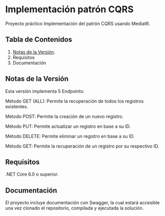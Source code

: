 # **Implementación patrón CQRS**

Proyecto práctico Implementación del patrón CQRS usando MediatR.

## **Tabla de Contenidos**
1. [Notas de la Versión](https://pages.github.com/).
2. Requisitos
3. Documentación


## **Notas de la Versión**

Esta versión implementa 5 Endpoints:

Método GET (ALL): Permite la recuperación de todos los registros existentes.

Método POST: Permite la creación de un nuevo registro.

Método PUT: Permite actualizar un registro en base a su ID.

Método DELETE: Permite eliminar un registro en base a su ID.

Método GET: Permite la recuperación de un registro por su respectivo ID.

## **Requisitos**
.NET Core 6.0 o superior.

## **Documentación**
El proyecto incluye documentación con Swagger, la cual estará accesible una vez clonado el repositorio, compilada y ejecutada la solución.
